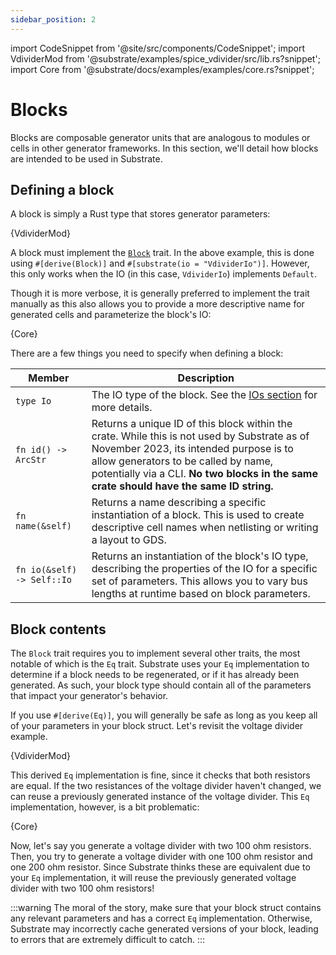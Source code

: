 ```yaml
---
sidebar_position: 2
---
```


import CodeSnippet from '@site/src/components/CodeSnippet';
import VdividerMod from '@substrate/examples/spice_vdivider/src/lib.rs?snippet';
import Core from '@substrate/docs/examples/examples/core.rs?snippet';

# Blocks

Blocks are composable generator units that are analogous to modules or cells in other generator frameworks. In this section, we'll detail how blocks are intended to be used in Substrate.

## Defining a block

A block is simply a Rust type that stores generator parameters:

<CodeSnippet language="rust" snippet="vdivider-struct">{VdividerMod}</CodeSnippet>

A block must implement the [`Block`](https://api.substratelabs.io/substrate/block/trait.Block.html) trait. In the 
above example, this is done using `#[derive(Block)]` and `#[substrate(io = "VdividerIo")]`. However, this only works when the IO (in this 
case, `VdividerIo`) implements `Default`.

Though it is more verbose, it is generally preferred to implement the trait manually as this also allows you to provide a more descriptive name for generated cells and parameterize the block's IO:

<CodeSnippet language="rust" snippet="sram-block">{Core}</CodeSnippet>

There are a few things you need to specify when defining a block:


| Member | Description |
|---|---|
| `type Io` | The IO type of the block. See the [IOs section](./io.md) for more details. |
| `fn id() -> ArcStr` | Returns a unique ID of this block within the crate. While this is not used by Substrate as of November 2023, its intended purpose is to allow generators to be called by name, potentially via a CLI. **No two blocks in the same crate should have the same ID string.** |
| `fn name(&self)` | Returns a name describing a specific instantiation of a block. This is used to create descriptive cell names when netlisting or writing a layout to GDS. |
| `fn io(&self) -> Self::Io` | Returns an instantiation of the block's IO type, describing the properties of the IO for a specific set of parameters. This allows you to vary bus lengths at runtime based on block parameters. |

## Block contents

The `Block` trait requires you to implement several other traits, the most notable of which is the `Eq` trait. Substrate uses your `Eq` implementation to determine if a block needs to be regenerated, or if it has already been generated. As such, your block type should contain all of the parameters that impact your generator's behavior.

If you use `#[derive(Eq)]`, you will generally be safe as long as you keep all of your parameters in your block struct. Let's revisit the voltage divider example.

<CodeSnippet language="rust" snippet="vdivider-struct">{VdividerMod}</CodeSnippet>

This derived `Eq` implementation is fine, since it checks that both resistors are equal. If the two resistances of the voltage divider haven't changed, we can reuse a previously generated instance of the voltage divider. This `Eq` implementation, however, is a bit problematic:

<CodeSnippet language="rust" snippet="vdivider-bad-eq">{Core}</CodeSnippet>

Now, let's say you generate a voltage divider with two 100 ohm resistors. Then, you try to generate a voltage divider with one 100 ohm resistor and one 200 ohm resistor. Since Substrate thinks these are equivalent due to your `Eq` implementation, it will reuse the previously generated voltage divider with two 100 ohm resistors!

:::warning
The moral of the story, make sure that your block struct contains any relevant parameters and has a correct `Eq` implementation. Otherwise, Substrate may incorrectly cache generated versions of your block, leading to errors that are extremely difficult to catch.
:::
